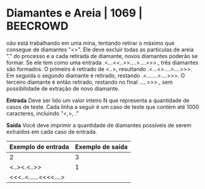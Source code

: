 # Diamantes e Areia | 1069 | BEECROWD

oão está trabalhando em uma mina, tentando retirar o máximo que consegue de diamantes "<>". Ele deve excluir todas as particulas de areia "." do processo e a cada retirada de diamante, novos diamantes poderão se formar. Se ele tem como uma entrada .<...<<..>>....>....>>>., três diamantes são formados. O primeiro é retirado de <..>, resultando  .<...<>....>....>>>. Em seguida o segundo diamante é retirado, restando .<.......>....>>>. O terceiro diamante é então retirado, restando no final .....>>>., sem possibilidade de extração de novo diamante.
<br>

**Entrada**
Deve ser lido um valor inteiro N que representa a quantidade de casos de teste. Cada linha a seguir é um caso de teste que contém até 1000 caracteres, incluindo "<,>, ."
<br>

**Saída**
Você deve imprimir a quantidade de diamantes possíveis de serem extraídos em cada caso de entrada.
<br>

| **Exemplo de entrada** | **Exemplo de saída** |
|------------------------|----------------------|
|2 | 3 |
|<..><.<..>>| 1 |
|<<<..<......<<<<....>||



